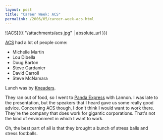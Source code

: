 ```yaml
---
layout: post
title: "Career Week: ACS"
permalink: /2006/05/career-week-acs.html
---
```


![ACS]({{ "/attachments/acs.jpg" | absolute_url }})

[ACS][1] had a lot of people come:

* Michelle Martin
* Lou Dibella
* Doug Barton
* Steve Gardanier
* David Carroll
* Steve McNamara

Lunch was by [Kneaders][2].

They ran out of food, so I went to [Panda Express][3] with Lannon. I was late to the presentation, but the speakers that
I heard gave us some really good advice. Concerning ACS though, I don't think I would want to work there. They're the
company that does work for gigantic corporations. That's not the kind of environment in which I want to work.

Oh, the best part of all is that they brought a bunch of stress balls and stress footballs.


  [1]: http://www.acs-inc.com
  [2]: http://www.kneadersbakery.com
  [3]: http://www.pandaexpress.com
